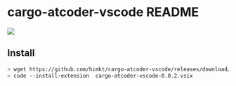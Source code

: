 # cargo-atcoder-vscode README

![](https://user-images.githubusercontent.com/5164000/166233908-281948cb-0c37-4311-8dcc-283ed628b7c2.JPG)

## Install

```sh
> wget https://github.com/himkt/cargo-atcoder-vscode/releases/download/v0.0.2/cargo-atcoder-vscode-0.0.2.vsix
> code --install-extension  cargo-atcoder-vscode-0.0.2.vsix
```

